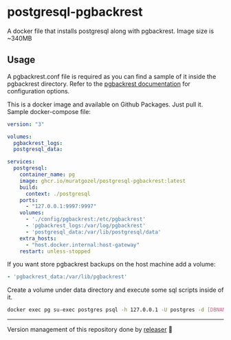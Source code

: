# postgresql-pgbackrest
A docker file that installs postgresql along with pgbackrest. Image size is ~340MB

## Usage
A pgbackrest.conf file is required as you can find a sample of it inside the pgbackrest directory. Refer to the [pgbackrest documentation](https://pgbackrest.org/configuration.html) for configuration options.

This is a docker image and available on Github Packages. Just pull it. Sample docker-compose file:
```yaml
version: "3"

volumes:
  pgbackrest_logs:
  postgresql_data:

services:
  postgresql:
    container_name: pg
    image: ghcr.io/muratgozel/postgresql-pgbackrest:latest
    build:
      context: ./postgresql
    ports:
      - "127.0.0.1:9997:9997"
    volumes:
      - './config/pgbackrest:/etc/pgbackrest'
      - 'pgbackrest_logs:/var/log/pgbackrest'
      - 'postgresql_data:/var/lib/postgresql/data'
    extra_hosts:
      - "host.docker.internal:host-gateway"
    restart: unless-stopped
```
If you want store pgbackrest backups on the host machine add a volume:
```yml
- 'pgbackrest_data:/var/lib/pgbackrest'
```

Create a volume under data directory and execute some sql scripts inside of it.
```sh
docker exec pg su-exec postgres psql -h 127.0.0.1 -U postgres -d [DBNAME] -f /data/schema.sql
```

---

Version management of this repository done by [releaser](https://github.com/muratgozel/node-releaser) 🚀
